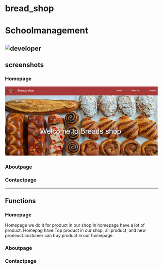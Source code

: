 # bread_shop

# Schoolmanagement
![developer](https://img.shields.io/badge/Developed%20By%20%3A-Team%201-brown)
---
## screenshots
### Homepage
![homepage snap](images/typesbread/readme/hompage.png)

### Aboutpage

### Contactpage


---

## Functions
### Homepage
Homepage we do it for product in our shop.In homepage have a lot of product. Homepag have Top product in our shop, all product, and new prodeuct.costumer can buy product in our homepage.

### Aboutpage

### Contactpage
